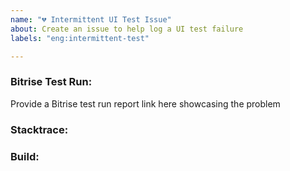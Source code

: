```yaml
---
name: "💔 Intermittent UI Test Issue"
about: Create an issue to help log a UI test failure
labels: "eng:intermittent-test"

---
```


### Bitrise Test Run:
Provide a Bitrise test run report link here showcasing the problem

### Stacktrace:

### Build:
